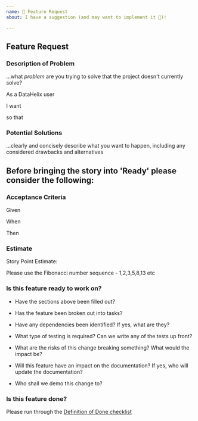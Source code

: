 ```yaml
---
name: 🚀 Feature Request
about: I have a suggestion (and may want to implement it 🙂)!

---
```


## Feature Request

### Description of Problem

...what *problem* are you trying to solve that the project doesn't currently solve?

As a DataHelix user

I want 

so that 

### Potential Solutions

...clearly and concisely describe what you want to happen, including any considered drawbacks and alternatives

## Before bringing the story into 'Ready' please consider the following:

### Acceptance Criteria

Given  

When 

Then

### Estimate

Story Point Estimate: 

Please use the Fibonacci number sequence - 1,2,3,5,8,13 etc 

### Is this feature ready to work on?

* Have the sections above been filled out?

* Has the feature been broken out into tasks?

* Have any dependencies been identified? If yes, what are they?

* What type of testing is required? Can we write any of the tests up front?

* What are the risks of this change breaking something? What would the impact be?

* Will this feature have an impact on the documentation? If yes, who will update the documentation?

* Who shall we demo this change to?

### Is this feature done?

Please run through the [Definition of Done checklist](https://github.com/finos/datahelix/blob/master/docs/developer/DefinitionOfDone.md)
